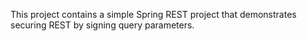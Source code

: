 This project contains a simple Spring REST project that demonstrates securing REST by signing query parameters. 